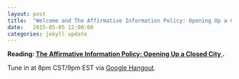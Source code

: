 ```yaml
---
layout: post
title:  "Welcome and The Affirmative Information Policy: Opening Up a Closed City"
date:   2015-05-05 12:00:00
categories: jekyll update
---
```


**Reading: [The Affirmative Information Policy: Opening Up a Closed City ](/affirmative-information-policy).**

Tune in at 8pm CST/9pm EST via [Google Hangout](https://plus.google.com/hangouts/_/calendar/ZmdyZWdnQGdtYWlsLmNvbQ.u15uu7ig62sfj5ulnhd5ft56h0?authuser=0).
